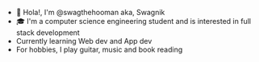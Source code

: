- 👋 Hola!, I'm @swagthehooman aka, Swagnik
- 🎓 I'm a computer science engineering student and is interested in full stack development
- Currently learning Web dev and App dev
- For hobbies, I play guitar, music and book reading
